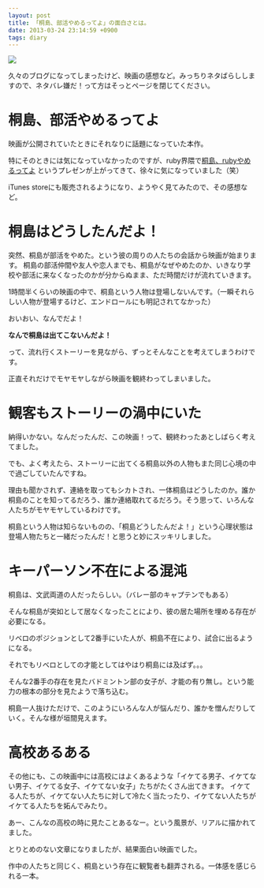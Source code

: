 ```yaml
---
layout: post
title: 「桐島、部活やめるってよ」の面白さとは。
date: 2013-03-24 23:14:59 +0900
tags: diary
---
```

![](https://skim.milk200.cc/20130324_movie/image.jpg)

久々のブログになってしまったけど、映画の感想など。みっちりネタばらししますので、ネタバレ嫌だ！って方はそっとページを閉じてください。

# 桐島、部活やめるってよ

映画が公開されていたときにそれなりに話題になっていた本作。

特にそのときには気になっていなかったのですが、ruby界隈で[桐島、rubyやめるってよ](http://www.slideshare.net/authorNari/ruby-17269278) というプレゼンが上がってきて、徐々に気になっていました（笑）

iTunes storeにも販売されるようになり、ようやく見てみたので、その感想など。

# 桐島はどうしたんだよ！

突然、桐島が部活をやめた。という彼の周りの人たちの会話から映画が始まります。
桐島の部活仲間や友人や恋人までも、桐島がなぜやめたのか、いきなり学校や部活に来なくなったのかが分からぬまま、ただ時間だけが流れていきます。

1時間半くらいの映画の中で、桐島という人物は登場しないんです。（一瞬それらしい人物が登場するけど、エンドロールにも明記されてなかった）

おいおい、なんでだよ！

__なんで桐島は出てこないんだよ！__

って、流れ行くストーリーを見ながら、ずっとそんなことを考えてしまうわけです。

正直それだけでモヤモヤしながら映画を観終わってしまいました。

# 観客もストーリーの渦中にいた

納得いかない。なんだったんだ、この映画！って、観終わったあとしばらく考えてました。

でも、よく考えたら、ストーリーに出てくる桐島以外の人物もまた同じ心境の中で過ごしていたんですね。

理由も聞かされず、連絡を取ってもシカトされ、一体桐島はどうしたのか。誰か桐島のことを知ってるだろう、誰か連絡取れてるだろう。そう思って、いろんな人たちがモヤモヤしているわけです。

桐島という人物は知らないものの、「桐島どうしたんだよ！」という心理状態は登場人物たちと一緒だったんだ！と思うと妙にスッキリしました。

# キーパーソン不在による混沌

桐島は、文武両道の人だったらしい。（バレー部のキャプテンでもある）

そんな桐島が突如として居なくなったことにより、彼の居た場所を埋める存在が必要になる。

リベロのポジションとして2番手にいた人が、桐島不在により、試合に出るようになる。

それでもリベロとしての才能としてはやはり桐島には及ばず。。。

そんな2番手の存在を見たバドミントン部の女子が、才能の有り無し。という能力の根本の部分を見たようで落ち込む。

桐島一人抜けただけで、このようにいろんな人が悩んだり、誰かを憎んだりしていく。そんな様が垣間見えます。

# 高校あるある

その他にも、この映画中には高校にはよくあるような「イケてる男子、イケてない男子、イケてる女子、イケてない女子」たちがたくさん出てきます。 イケてる人たちが、イケてない人たちに対して冷たく当たったり、イケてない人たちがイケてる人たちを妬んでみたり。

あー、こんなの高校の時に見たことあるなー。という風景が、リアルに描かれてました。

とりとめのない文章になりましたが、結果面白い映画でした。

作中の人たちと同じく、桐島という存在に観覧者も翻弄される。一体感を感じられる一本。
